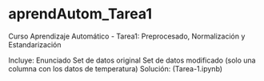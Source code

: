 # aprendAutom_Tarea1
Curso Aprendizaje Automático - Tarea1: Preprocesado, Normalización y Estandarización

Incluye:
  Enunciado
  Set de datos original
  Set de datos modificado (solo una columna con los datos de temperatura)
  Solución: (Tarea-1.ipynb)
